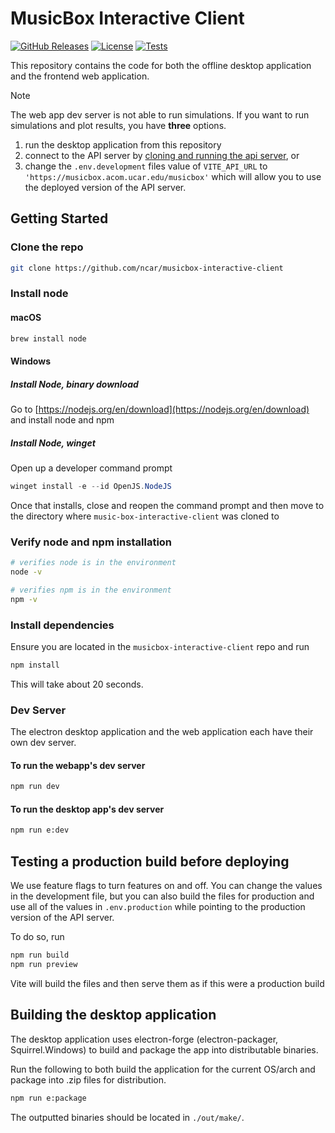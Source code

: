 # MusicBox Interactive Client

[![GitHub Releases](https://img.shields.io/github/release/NCAR/music-box-interactive-client.svg)](https://github.com/NCAR/music-box-interactive-client/releases)
[![License](https://img.shields.io/github/license/NCAR/music-box-interactive-client.svg)](https://github.com/NCAR/music-box-interactive-client/blob/master/LICENSE)
[![Tests](https://github.com/NCAR/music-box-interactive-client/actions/workflows/test.yml/badge.svg)](https://github.com/NCAR/music-box-interactive-client/actions/workflows/test.yml)

This repository contains the code for both the offline desktop application and the frontend web application.

> [!NOTE]  
> The web app dev server is not able to run simulations. If you want to run simulations and plot results, you have **three** options.
>
> 1. run the desktop application from this repository
> 2. connect to the API server by [cloning and running the api server](https://github.com/NCAR/music-box-interactive-api), or
> 3. change the `.env.development` files value of `VITE_API_URL` to `'https://musicbox.acom.ucar.edu/musicbox'` which will allow you to use the deployed version of the API server.

## Getting Started

### Clone the repo

```bash
git clone https://github.com/ncar/musicbox-interactive-client
```

### Install node

#### macOS

```zsh
brew install node
```

#### Windows

##### Install Node, binary download

Go to [https://nodejs.org/en/download](https://nodejs.org/en/download) and install node and npm

##### Install Node, winget

Open up a developer command prompt

```powershell
winget install -e --id OpenJS.NodeJS
```

Once that installs, close and reopen the command prompt and then move to the directory where `music-box-interactive-client` was cloned to

### Verify node and npm installation

```bash
# verifies node is in the environment
node -v

# verifies npm is in the environment
npm -v
```

### Install dependencies

Ensure you are located in the `musicbox-interactive-client` repo and run

```bash
npm install
```

This will take about 20 seconds.

### Dev Server

The electron desktop application and the web application each have their own dev server.

#### To run the webapp's dev server

```bash
npm run dev
```

#### To run the desktop app's dev server

```bash
npm run e:dev
```

## Testing a production build before deploying

We use feature flags to turn features on and off. You can change the values in the development file, but you can also build the files for production and use all of the values in `.env.production` while pointing to the production version of the API server.

To do so, run

```bash
npm run build
npm run preview
```

Vite will build the files and then serve them as if this were a production build

## Building the desktop application

The desktop application uses electron-forge (electron-packager, Squirrel.Windows) to build and package the app into distributable binaries.

Run the following to both build the application for the current OS/arch and package into .zip files for distribution.

```bash
npm run e:package
```

The outputted binaries should be located in `./out/make/`.
